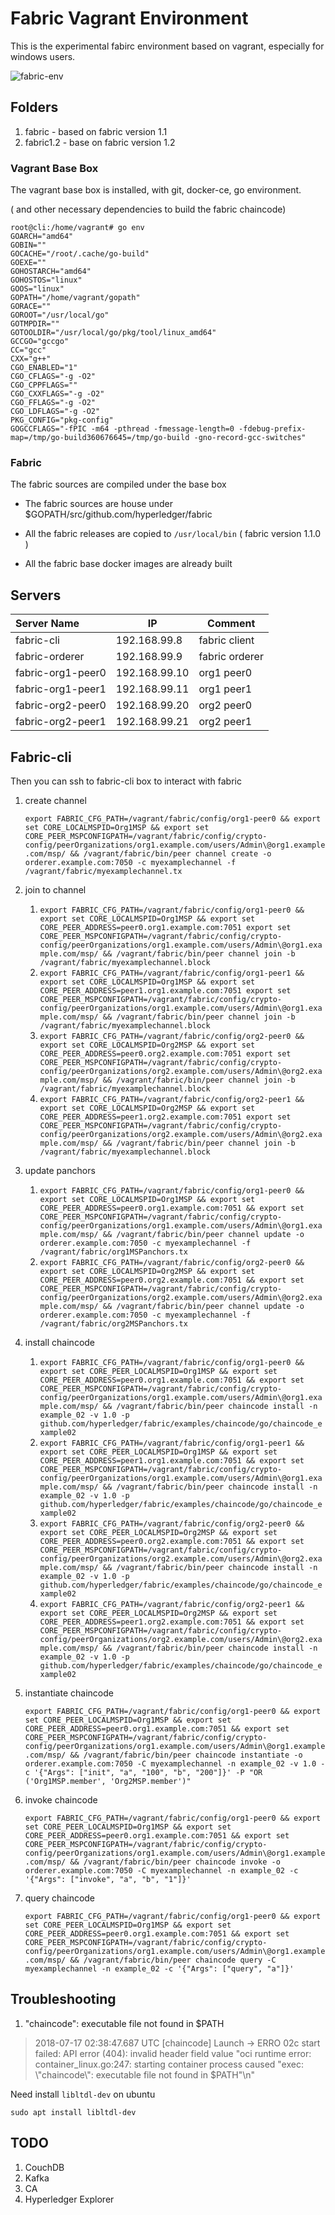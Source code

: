Fabric Vagrant Environment
========================================
This is the experimental  fabirc environment based on vagrant, especially for windows users.  

![fabric-env](./images/fabric-env.png)

## Folders
1. fabric      - based on fabric version 1.1
2. fabric1.2 - base on fabric version 1.2 

### Vagrant Base Box

The vagrant base box is installed, with git, docker-ce, go environment. 

( and other necessary dependencies to build the fabric chaincode)

```shell
root@cli:/home/vagrant# go env
GOARCH="amd64"
GOBIN=""
GOCACHE="/root/.cache/go-build"
GOEXE=""
GOHOSTARCH="amd64"
GOHOSTOS="linux"
GOOS="linux"
GOPATH="/home/vagrant/gopath"
GORACE=""
GOROOT="/usr/local/go"
GOTMPDIR=""
GOTOOLDIR="/usr/local/go/pkg/tool/linux_amd64"
GCCGO="gccgo"
CC="gcc"
CXX="g++"
CGO_ENABLED="1"
CGO_CFLAGS="-g -O2"
CGO_CPPFLAGS=""
CGO_CXXFLAGS="-g -O2"
CGO_FFLAGS="-g -O2"
CGO_LDFLAGS="-g -O2"
PKG_CONFIG="pkg-config"
GOGCCFLAGS="-fPIC -m64 -pthread -fmessage-length=0 -fdebug-prefix-map=/tmp/go-build360676645=/tmp/go-build -gno-record-gcc-switches"
```

### Fabric

The fabric sources are compiled under the base box

- The fabric sources are house under $GOPATH/src/github.com/hyperledger/fabric

- All the fabric releases are copied to `/usr/local/bin` ( fabric version 1.1.0 )
- All the fabric base docker images are already built

## Servers

| Server Name       | IP            | Comment        |
| :---------------- | ------------- | -------------- |
| fabric-cli        | 192.168.99.8  | fabric client  |
| fabric-orderer    | 192.168.99.9  | fabric orderer |
| fabric-org1-peer0 | 192.168.99.10 | org1 peer0     |
| fabric-org1-peer1 | 192.168.99.11 | org1 peer1     |
| fabric-org2-peer0 | 192.168.99.20 | org2 peer0     |
| fabric-org2-peer1 | 192.168.99.21 | org2 peer1     |

## Fabric-cli

Then you can ssh to fabric-cli box to interact with fabric

1. create channel

   `export FABRIC_CFG_PATH=/vagrant/fabric/config/org1-peer0 && export set CORE_LOCALMSPID=Org1MSP && export set CORE_PEER_MSPCONFIGPATH=/vagrant/fabric/config/crypto-config/peerOrganizations/org1.example.com/users/Admin\@org1.example.com/msp/ && /vagrant/fabric/bin/peer channel create -o orderer.example.com:7050 -c myexamplechannel -f /vagrant/fabric/myexamplechannel.tx`

2. join to channel

   1. `export FABRIC_CFG_PATH=/vagrant/fabric/config/org1-peer0 && export set CORE_LOCALMSPID=Org1MSP && export set CORE_PEER_ADDRESS=peer0.org1.example.com:7051 export set CORE_PEER_MSPCONFIGPATH=/vagrant/fabric/config/crypto-config/peerOrganizations/org1.example.com/users/Admin\@org1.example.com/msp/ && /vagrant/fabric/bin/peer channel join -b /vagrant/fabric/myexamplechannel.block`
   2. `export FABRIC_CFG_PATH=/vagrant/fabric/config/org1-peer1 && export set CORE_LOCALMSPID=Org1MSP && export set CORE_PEER_ADDRESS=peer1.org1.example.com:7051 export set CORE_PEER_MSPCONFIGPATH=/vagrant/fabric/config/crypto-config/peerOrganizations/org1.example.com/users/Admin\@org1.example.com/msp/ && /vagrant/fabric/bin/peer channel join -b /vagrant/fabric/myexamplechannel.block`
   3. `export FABRIC_CFG_PATH=/vagrant/fabric/config/org2-peer0 && export set CORE_LOCALMSPID=Org2MSP && export set CORE_PEER_ADDRESS=peer0.org2.example.com:7051 export set CORE_PEER_MSPCONFIGPATH=/vagrant/fabric/config/crypto-config/peerOrganizations/org2.example.com/users/Admin\@org2.example.com/msp/ && /vagrant/fabric/bin/peer channel join -b /vagrant/fabric/myexamplechannel.block`
   4. `export FABRIC_CFG_PATH=/vagrant/fabric/config/org2-peer1 && export set CORE_LOCALMSPID=Org2MSP && export set CORE_PEER_ADDRESS=peer1.org2.example.com:7051 export set CORE_PEER_MSPCONFIGPATH=/vagrant/fabric/config/crypto-config/peerOrganizations/org2.example.com/users/Admin\@org2.example.com/msp/ && /vagrant/fabric/bin/peer channel join -b /vagrant/fabric/myexamplechannel.block`

3. update panchors

   1. `export FABRIC_CFG_PATH=/vagrant/fabric/config/org1-peer0 && export set CORE_LOCALMSPID=Org1MSP && export set CORE_PEER_ADDRESS=peer0.org1.example.com:7051 && export set CORE_PEER_MSPCONFIGPATH=/vagrant/fabric/config/crypto-config/peerOrganizations/org1.example.com/users/Admin\@org1.example.com/msp/ && /vagrant/fabric/bin/peer channel update -o orderer.example.com:7050 -c myexamplechannel -f /vagrant/fabric/org1MSPanchors.tx`
   2. `export FABRIC_CFG_PATH=/vagrant/fabric/config/org2-peer0 && export set CORE_LOCALMSPID=Org2MSP && export set CORE_PEER_ADDRESS=peer0.org2.example.com:7051 && export set CORE_PEER_MSPCONFIGPATH=/vagrant/fabric/config/crypto-config/peerOrganizations/org2.example.com/users/Admin\@org2.example.com/msp/ && /vagrant/fabric/bin/peer channel update -o orderer.example.com:7050 -c myexamplechannel -f /vagrant/fabric/org2MSPanchors.tx`

4. install chaincode

   1. `export FABRIC_CFG_PATH=/vagrant/fabric/config/org1-peer0 && export set CORE_PEER_LOCALMSPID=Org1MSP && export set CORE_PEER_ADDRESS=peer0.org1.example.com:7051 && export set CORE_PEER_MSPCONFIGPATH=/vagrant/fabric/config/crypto-config/peerOrganizations/org1.example.com/users/Admin\@org1.example.com/msp/ && /vagrant/fabric/bin/peer chaincode install -n example_02 -v 1.0 -p github.com/hyperledger/fabric/examples/chaincode/go/chaincode_example02`
   2. `export FABRIC_CFG_PATH=/vagrant/fabric/config/org1-peer1 && export set CORE_PEER_LOCALMSPID=Org1MSP && export set CORE_PEER_ADDRESS=peer1.org1.example.com:7051 && export set CORE_PEER_MSPCONFIGPATH=/vagrant/fabric/config/crypto-config/peerOrganizations/org1.example.com/users/Admin\@org1.example.com/msp/ && /vagrant/fabric/bin/peer chaincode install -n example_02 -v 1.0 -p github.com/hyperledger/fabric/examples/chaincode/go/chaincode_example02`
   3. `export FABRIC_CFG_PATH=/vagrant/fabric/config/org2-peer0 && export set CORE_PEER_LOCALMSPID=Org2MSP && export set CORE_PEER_ADDRESS=peer0.org2.example.com:7051 && export set CORE_PEER_MSPCONFIGPATH=/vagrant/fabric/config/crypto-config/peerOrganizations/org2.example.com/users/Admin\@org2.example.com/msp/ && /vagrant/fabric/bin/peer chaincode install -n example_02 -v 1.0 -p github.com/hyperledger/fabric/examples/chaincode/go/chaincode_example02`
   4. `export FABRIC_CFG_PATH=/vagrant/fabric/config/org2-peer1 && export set CORE_PEER_LOCALMSPID=Org2MSP && export set CORE_PEER_ADDRESS=peer1.org2.example.com:7051 && export set CORE_PEER_MSPCONFIGPATH=/vagrant/fabric/config/crypto-config/peerOrganizations/org2.example.com/users/Admin\@org2.example.com/msp/ && /vagrant/fabric/bin/peer chaincode install -n example_02 -v 1.0 -p github.com/hyperledger/fabric/examples/chaincode/go/chaincode_example02`

5. instantiate chaincode

   `export FABRIC_CFG_PATH=/vagrant/fabric/config/org1-peer0 && export set CORE_PEER_LOCALMSPID=Org1MSP && export set CORE_PEER_ADDRESS=peer0.org1.example.com:7051 && export set CORE_PEER_MSPCONFIGPATH=/vagrant/fabric/config/crypto-config/peerOrganizations/org1.example.com/users/Admin\@org1.example.com/msp/ && /vagrant/fabric/bin/peer chaincode instantiate -o orderer.example.com:7050 -C myexamplechannel -n example_02 -v 1.0 -c '{"Args": ["init", "a", "100", "b", "200"]}' -P "OR ('Org1MSP.member', 'Org2MSP.member')"`

6. invoke chaincode

   `export FABRIC_CFG_PATH=/vagrant/fabric/config/org1-peer0 && export set CORE_PEER_LOCALMSPID=Org1MSP && export set CORE_PEER_ADDRESS=peer0.org1.example.com:7051 && export set CORE_PEER_MSPCONFIGPATH=/vagrant/fabric/config/crypto-config/peerOrganizations/org1.example.com/users/Admin\@org1.example.com/msp/ && /vagrant/fabric/bin/peer chaincode invoke -o orderer.example.com:7050 -C myexamplechannel -n example_02 -c '{"Args": ["invoke", "a", "b", "1"]}'`

7. query chaincode

   `export FABRIC_CFG_PATH=/vagrant/fabric/config/org1-peer0 && export set CORE_PEER_LOCALMSPID=Org1MSP && export set CORE_PEER_ADDRESS=peer0.org1.example.com:7051 && export set CORE_PEER_MSPCONFIGPATH=/vagrant/fabric/config/crypto-config/peerOrganizations/org1.example.com/users/Admin\@org1.example.com/msp/ && /vagrant/fabric/bin/peer chaincode query -C myexamplechannel -n example_02 -c '{"Args": ["query", "a"]}'`

## Troubleshooting
1. "chaincode": executable file not found in $PATH
> 2018-07-17 02:38:47.687 UTC [chaincode] Launch -> ERRO 02c start failed: API error (404): invalid header field value "oci runtime error: container_linux.go:247: starting container process caused \"exec: \\\"chaincode\\\": executable file not found in $PATH\"\n" 

Need install `libltdl-dev` on ubuntu
```shell
sudo apt install libltdl-dev
```



## TODO

1. CouchDB
2. Kafka
3. CA
4. Hyperledger Explorer

